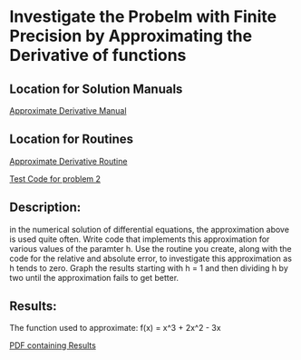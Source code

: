 # Investigate the Probelm with Finite Precision by Approximating the Derivative of functions

## Location for Solution Manuals

[Approximate Derivative Manual](https://github.com/Alekoll/Math4610/blob/master/SolutionManual/approxDeriv.md)

## Location for Routines

[Approximate Derivative Routine](https://github.com/Alekoll/Math4610/blob/master/routines/approxDeriv.py)

[Test Code for problem 2](https://github.com/Alekoll/Math4610/blob/master/routines/testApprox.py)

## Description:
in the numerical solution of differential equations, the approximation above is used quite often. Write code that implements this approximation for various values of the paramter h. Use the routine you create, along with the code for the relative and absolute error, to investigate this approximation as 
h tends to zero. Graph the results starting with h = 1 and then dividing h by two until the approximation fails to get better.

## Results:
The function used to approximate: f(x) = x^3 + 2x^2 - 3x

[PDF containing Results](https://github.com/Alekoll/Math4610/blob/master/Homework/Task_Set2/problem2/TestApprox2.pdf)

